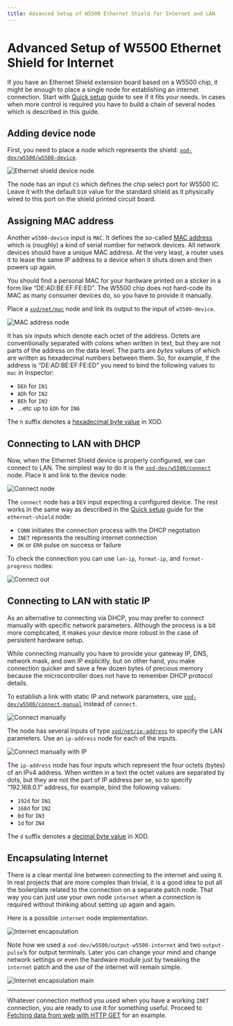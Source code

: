 ```yaml
---
title: Advanced Setup of W5500 Ethernet Shield for Internet and LAN
---
```


# Advanced Setup of W5500 Ethernet Shield for Internet

If you have an Ethernet Shield extension board based on a W5500 chip, it might
be enough to place a single node for establishing an internet connection. Start
with [Quick setup](../w5500-connect/) guide to see if it fits your needs. In
cases when more control is required you have to build a chain of several nodes
which is described in this guide.

## Adding device node

First, you need to place a node which represents the shield:
[`xod-dev/w5500/w5500-device`](https://xod.io/libs/xod-dev/w5500/w5500-device/).

![Ethernet shield device node](./device.patch.png)

The node has an input `CS` which defines the chip select port for W5500 IC.
Leave it with the default `D10` value for the standard shield as it physically
wired to this port on the shield printed circuit board.

## Assigning MAC address

Another `w5500-device` input is `MAC`. It defines the so-called
[MAC address](https://en.wikipedia.org/wiki/MAC_address) which is (roughly) a
kind of serial number for network devices. All network devices should have a
unique MAC address. At the very least, a router uses it to lease the same IP
address to a device when it shuts down and then powers up again.

You should find a personal MAC for your hardware printed on a sticker in a form
like “DE:AD:BE:EF:FE:ED”. The W5500 chip does not hard-code its MAC as many
consumer devices do, so you have to provide it manually.

Place a [`xod/net/mac`](https://xod.io/libs/xod/net/mac/) node and link its
output to the input of `w5500-device`.

![MAC address node](./mac.patch.png)

It has six inputs which denote each octet of the address. Octets are
conventionally separated with colons when written in text, but they are not
parts of the address on the data level. The parts are _bytes_ values of which
are written as hexadecimal numbers between them. So, for example, if the address
is “DE:AD:BE:EF:FE:ED” you need to bind the following values to `mac` in
Inspector:

- `DEh` for `IN1`
- `ADh` for `IN2`
- `BEh` for `IN3`
- ...etc up to `EDh` for `IN6`

The `h` suffix denotes a
[hexadecimal byte value](/docs/reference/data-types/#byte-literals) in XOD.

## Connecting to LAN with DHCP

Now, when the Ethernet Shield device is properly configured, we can connect to
LAN. The simplest way to do it is the
[`xod-dev/w5500/connect`](https://xod.io/libs/xod-dev/w5500/connect/) node.
Place it and link to the device node:

![Connect node](./connect-dhcp.patch.png)

The `connect` node has a `DEV` input expecting a configured device. The rest
works in the same way as described in the [Quick setup](../w5500-connect/) guide
for the `ethernet-shield` node:

- `CONN` initiates the connection process with the DHCP negotiation
- `INET` represents the resulting internet connection
- `OK` or `ERR` pulse on success or failure

To check the connection you can use `lan-ip`, `format-ip`, and `format-progress`
nodes:

![Connect out](./connect-out.patch.png)

## Connecting to LAN with static IP

As an alternative to connecting via DHCP, you may prefer to connect manually
with specific network parameters. Although the process is a bit more
complicated, it makes your device more robust in the case of persistent hardware
setup.

While connecting manually you have to provide your gateway IP, DNS, network
mask, and own IP explicitly, but on other hand, you make connection quicker and
save a few dozen bytes of precious memory because the microcontroller does not
have to remember DHCP protocol details.

To establish a link with static IP and network parameters, use
[`xod-dev/w5500/connect-manual`](https://xod.io/libs/xod-dev/w5500/connect-manual/)
instead of `connect`.

![Connect manually](./connect-static.patch.png)

The node has several inputs of type
[`xod/net/ip-address`](https://xod.io/libs/xod/net/ip-address/) to specify the
LAN parameters. Use an `ip-address` node for each of the inputs.

![Connect manually with IP](./connect-static-ip.patch.png)

The `ip-address` node has four inputs which represent the four octets (bytes) of
an IPv4 address. When written in a text the octet values are separated by dots,
but they are not the part of IP address per se, so to specify “192.168.0.1”
address, for example, bind the following values:

- `192d` for `IN1`
- `168d` for `IN2`
- `0d` for `IN3`
- `1d` for `IN4`

The `d` suffix denotes a
[decimal byte value](/docs/reference/data-types/#byte-literals) in XOD.

## Encapsulating Internet

There is a clear mental line between connecting to the internet and using it. In
real projects that are more complex than trivial, it is a good idea to put all
the boilerplate related to the connection on a separate patch node. That way you
can just use your own node `internet` when a connection is required without
thinking about setting up again and again.

Here is a possible `internet` node implementation.

![Internet encapsulation](./internet.patch.png)

Note how we used a `xod-dev/w5500/output-w5500-internet` and two
`output-pulse`’s for output terminals. Later you can change your mind and change
network settings or even the hardware module just by tweaking the `internet`
patch and the _use_ of the internet will remain simple.

![Internet encapsulation main](./main.patch.png)

---

Whatever connection method you used when you have a working `INET` connection,
you are ready to use it for something useful. Proceed to
[Fetching data from web with HTTP GET](../http-get/) for an example.
